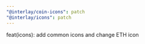 ```yaml
---
"@interlay/coin-icons": patch
"@interlay/icons": patch
---
```


feat(icons): add common icons and change ETH icon
